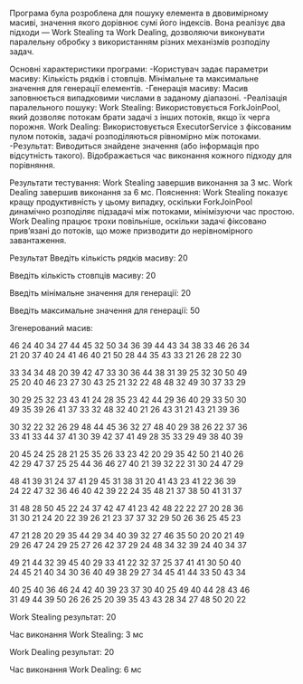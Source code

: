 Програма була розроблена для пошуку елемента в двовимірному масиві, значення якого дорівнює сумі його індексів. Вона реалізує два підходи — Work Stealing та Work Dealing, 
дозволяючи виконувати паралельну обробку з використанням різних механізмів розподілу задач.

Основні характеристики програми:
-Користувач задає параметри масиву:
  Кількість рядків і стовпців.
  Мінімальне та максимальне значення для генерації елементів.
-Генерація масиву:
  Масив заповнюється випадковими числами в заданому діапазоні.
-Реалізація паралельного пошуку:
  Work Stealing: Використовується ForkJoinPool, який дозволяє потокам брати задачі з інших потоків, якщо їх черга порожня.
  Work Dealing: Використовується ExecutorService з фіксованим пулом потоків, задачі розподіляються рівномірно між потоками.
-Результат:
  Виводиться знайдене значення (або інформація про відсутність такого).
  Відображається час виконання кожного підходу для порівняння.
  
Результати тестування:
Work Stealing завершив виконання за 3 мс.
Work Dealing завершив виконання за 6 мс.
Пояснення:
Work Stealing показує кращу продуктивність у цьому випадку, оскільки ForkJoinPool динамічно розподіляє підзадачі між потоками, мінімізуючи час простою.
Work Dealing працює трохи повільніше, оскільки задачі фіксовано прив’язані до потоків, що може призводити до нерівномірного завантаження.

Результат
Введіть кількість рядків масиву: 20

Введіть кількість стовпців масиву: 20

Введіть мінімальне значення для генерації: 20

Введіть максимальне значення для генерації: 50

Згенерований масив:

46	24	40	34	27	44	45	32	50	34	36	39	44	43	34	38	33	46	26	34	
21	20	37	40	24	41	46	40	21	50	28	44	35	43	33	21	26	28	22	30	

33	34	34	48	20	39	42	47	33	30	36	44	38	31	39	25	32	30	50	49	
25	20	40	46	23	27	30	43	25	21	32	22	48	48	32	49	30	37	33	29	

30	29	25	32	23	43	41	24	28	35	23	42	44	29	36	40	29	33	50	30	
49	35	39	26	41	37	33	32	48	32	40	21	26	43	31	21	43	21	39	36
	
30	32	22	32	26	29	48	44	45	36	32	27	48	40	29	38	26	22	37	36	
33	41	33	44	37	41	30	39	42	37	41	49	28	35	33	29	49	38	40	39	

20	45	24	25	28	21	25	35	26	33	23	42	20	29	35	42	50	21	40	26	
42	29	47	37	25	25	44	36	46	27	40	21	39	32	22	31	30	24	47	29	

48	41	39	31	24	37	41	29	45	31	38	31	20	41	43	23	41	22	36	39	
24	22	47	32	36	46	40	42	39	22	24	35	48	21	37	38	50	41	31	37	

31	48	28	50	45	22	24	37	42	47	41	23	42	48	22	22	27	20	28	36	
31	30	21	24	20	22	39	26	21	23	37	37	32	29	50	26	36	25	45	23
	
47	21	28	20	29	35	44	29	34	40	39	32	27	46	35	50	20	20	21	49	
29	26	47	24	29	25	27	26	42	37	29	24	48	34	32	39	24	40	34	37
	
49	21	44	32	39	45	40	29	33	41	22	32	37	25	37	41	41	30	50	40	
24	45	21	40	34	30	36	40	49	38	29	27	34	45	41	44	33	50	43	34
	
40	25	40	36	46	24	42	40	39	23	37	30	40	25	49	40	44	28	43	46	
31	49	44	39	50	26	26	25	20	39	35	43	43	28	34	27	48	50	20	22	

Work Stealing результат: 20

Час виконання Work Stealing: 3 мс

Work Dealing результат: 20

Час виконання Work Dealing: 6 мс 
